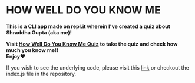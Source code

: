 # HOW WELL DO YOU KNOW ME

**This is a CLI app made on repl.it wherein I've created a quiz about Shraddha Gupta (aka me)!**

**Visit [How Well Do You Know Me Quiz](https://replit.com/@shraddha1402/DoYouKnowMeQuiz?embed=1output=1#index.js) to take the quiz and check how much you know me!!**  
**Enjoy❤️**

If you wish to see the underlying code, please visit this [link](https://replit.com/@shraddha1402/DoYouKnowMeQuiz#index.js) or checkout the index.js file in the repository.
